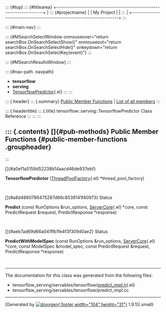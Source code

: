 ::: {#top}
::: {#titlearea}
+-----------------------------------------------------------------------+
| ::: {#projectname}                                                    |
| My Project                                                            |
| :::                                                                   |
+-----------------------------------------------------------------------+
:::

::: {#main-nav}
:::

::: {#MSearchSelectWindow onmouseover="return searchBox.OnSearchSelectShow()" onmouseout="return searchBox.OnSearchSelectHide()" onkeydown="return searchBox.OnSearchSelectKey(event)"}
:::

::: {#MSearchResultsWindow}
:::

::: {#nav-path .navpath}
-   **tensorflow**
-   **serving**
-   [TensorflowPredictor](classtensorflow_1_1serving_1_1TensorflowPredictor.html){.el}
:::
:::

::: {.header}
::: {.summary}
[Public Member Functions](#pub-methods) \| [List of all
members](classtensorflow_1_1serving_1_1TensorflowPredictor-members.html)
:::

::: {.headertitle}
::: {.title}
tensorflow::serving::TensorflowPredictor Class Reference
:::
:::
:::

::: {.contents}
[]{#pub-methods} Public Member Functions {#public-member-functions .groupheader}
----------------------------------------
:::

[]{#a0ef1a5159d52238b14aacd46de937ebf}  

**TensorflowPredictor**
([ThreadPoolFactory](classtensorflow_1_1serving_1_1ThreadPoolFactory.html){.el}
\*thread\_pool\_factory)

 

[]{#a8d4880786475287d66c8539141f40973} Status 

**Predict** (const RunOptions &run\_options,
[ServerCore](classtensorflow_1_1serving_1_1ServerCore.html){.el} \*core,
const PredictRequest &request, PredictResponse \*response)

 

[]{#aeb7ad69d66a041ffb1fe4f3f309d0ae2} Status 

**PredictWithModelSpec** (const RunOptions &run\_options,
[ServerCore](classtensorflow_1_1serving_1_1ServerCore.html){.el} \*core,
const ModelSpec &model\_spec, const PredictRequest &request,
PredictResponse \*response)

 

------------------------------------------------------------------------

The documentation for this class was generated from the following files:

-   tensorflow\_serving/servables/tensorflow/[predict\_impl.h](predict__impl_8h_source.html){.el}
-   tensorflow\_serving/servables/tensorflow/predict\_impl.cc

------------------------------------------------------------------------

[Generated by [![doxygen](doxygen.svg){.footer width="104"
height="31"}](https://www.doxygen.org/index.html) 1.9.1]{.small}
